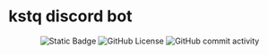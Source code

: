 # kstq discord bot
<p align="center">
  <img alt="Static Badge" src="https://img.shields.io/badge/version-1.0.0--alpha-blue">
  <img alt="GitHub License" src="https://img.shields.io/github/license/KosteQ314/kstq">
  <img alt="GitHub commit activity" src="https://img.shields.io/github/commit-activity/t/KosteQ314/kstq?color=neongreen">
</p>
